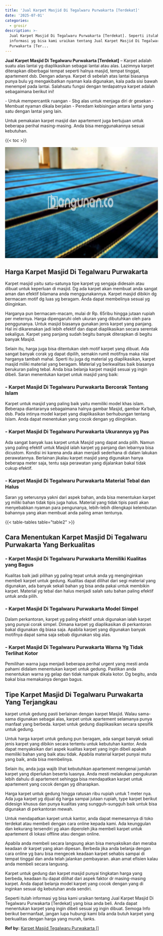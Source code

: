 ```yaml
---
title: 'Jual Karpet Masjid Di Tegalwaru Purwakarta [Terdekat]'
date: '2025-07-01'
categories:
  - grosir
description: >-
  Jual Karpet Masjid Di Tegalwaru Purwakarta [Terdekat]. Seperti itulah
  informasi yg bisa kami uraikan tentang Jual Karpet Masjid Di Tegalwaru
  Purwakarta [Ter...
---
```


**Jual Karpet Masjid Di Tegalwaru Purwakarta \[Terdekat\]** – Karpet adalah suatu alas lantai yg diaplikasikan sebagai lantai atau alas. Lazimnya karpet diterapkan diberbagai tempat seperti halnya masjid, tempat tinggal, apartement dsb. Dengan adanya. Karpet di sebelah atas lantai biasanya punya bulu yg mengakibatkan nyaman kala digunakan, kala pada sisi bawah menempel pada lantai. Salahsatu fungsi dengan terdapatnya karpet adalah sebagaimana berikut ini!

\- Untuk mempercantik ruangan - Sbg alas untuk menjaga diri dr gesekan - Membuat nyaman dikala berjalan - Peredam kebisingan antara lantai yang satu dengan lantai yang lain.

Untuk pemakaian karpet masjid dan apartement juga bertujuan untuk beberapa perihal masing-masing. Anda bisa menggunakannya sesuai kebutuhan.

{{< toc >}}

![Jual Karpet Masjid Di Tegalwaru Purwakarta [Terdekat]](/images/grosir-karpet-murah-24.png)

## Harga Karpet Masjid Di Tegalwaru Purwakarta

Karpet masjid yaitu satu-satunya tipe karpet yg sengaja didesain atau dibuat untuk keperluan di masjid. Dg ada karpet akan membuat anda sangat aman dan efektif bilamana anda menggunakannya. Karpet masjid dibikin dg bermacam motif dg luas yg beragam. Anda dapat membelinya sesuai yg diinginkan.

Harganya pun bermacam-macam, mulai dr Rp. 65ribu hingga jutaan rupiah per meternya. Harga dipengaruhi oleh ukuran yang dibutuhkan oleh para penggunanya. Untuk masjid biasanya gunakan jenis karpet yang panjang. Hal ini dikarenakan jadi lebih efektif dan dapat diaplikasikan secara serentak sekaligus. Karpet yang panjang sudah begitu banyak diterapkan di begitu banyak Masjid.

Selain itu, harga juga bisa ditentukan oleh motif karpet yang dibuat. Ada sangat banyak corak yg dapat dipilih, semakin rumit motifnya maka nilai harganya tambah mahal. Sperti itu juga dg material yg diaplikasikan, karpet masjid miliki material yang beragam. Material yg berkwalitas baik biasanya berukuran paling tebal. Anda bisa belanja karpet masjid sesuai yg ingin dibeli. Saran menentukan karpet untuk masjid yang baik:

### \- Karpet Masjid Di Tegalwaru Purwakarta Bercorak Tentang Islam

Karpet untuk masjid yang paling baik yaitu memiliki model khas islam. Beberapa diantaranya sebagaimana halnya gambar Masjid, gambar Ka’bah, dsb. Pada intinya model karpet yang diaplikasikan berhubungan tentang Islam. Anda dapat menentukan yang cocok dengan yg diinginkan.

### \- Karpet Masjid Di Tegalwaru Purwakarta Ukurannya yg Pas

Ada sangat banyak luas karpet untuk Masjid yang dapat anda pilih. Namun yang paling efektif untuk Masjid ialah karpet yg panjang dan lebarnya bisa dicustom. Kondisi ini karena anda akan menjadi sederhana di dalam lakukan perawatannya. Berlainan jikalau karpet masjid yang digunakan hanya beberapa meter saja, tentu saja perawatan yang dijalankan bakal tidak cukup efektif.

### \- Karpet Masjid Di Tegalwaru Purwakarta Material Tebal dan Halus

Saran yg seterusnya yakni dari aspek bahan, anda bisa menentukan karpet yg miliki bahan tidak tipis juga halus. Material yang tidak tipis pasti akan menyebabkan nyaman para pengunanya, lebih-lebih dilengkapi kelembutan bahannya yang akan membuat anda paling aman tentunya.

{{< table-tables table="table2" >}}

## Cara Menentukan Karpet Masjid Di Tegalwaru Purwakarta Yang Berkualitas

### \- Karpet Masjid Di Tegalwaru Purwakarta Memiliki Kualitas yang Bagus

Kualitas baik jadi pilihan yg paling tepat untuk anda yg menginginkan membeli karpet untuk gedung. Kualitas dapat dilihat dari segi material yang digunakan, ada banyak sekali bahan yg bisa anda pakai untuk membikin karpet. Material yg tebal dan halus menjadi salah satu bahan paling efektif untuk anda pilih.

### \- Karpet Masjid Di Tegalwaru Purwakarta Model Simpel

Dalam perkantoran, karpet yg paling efektif untuk digunakan ialah karpet yang punyai corak simpel. Dimana karpet yg diaplikasikan di perkantoran bakal digunakan dg biasa saja. Apabila karpet yang digunakan banyak motifnya dapat sama saja sebab digunakan sbg alas.

### \- Karpet Masjid Di Tegalwaru Purwakarta Warna Yg Tidak Terlihat Kotor

Pemilihan warna juga menjadi beberapa perihal urgent yang mesti anda pahami didalam menentukan karpet untuk gedung. Pastikan anda menentukan warna yg gelap dan tidak nampak dikala kotor. Dg begitu, anda bakal bisa memakainya dengan bagus.

## Tipe Karpet Masjid Di Tegalwaru Purwakarta Yang Terjangkau

karpet untuk gedung pasti berlainan dengan karpet Masjid. Walau sama-sama digunakan sebagai alas, karpet untuk apartement selamanya punya manfaat yang berbeda. karpet untuk gedung diaplikasikan secara spesifik untuk gedung.

Untuk harga karpet untuk gedung pun beragam, ada sangat banyak sekali jenis karpet yang dibikin secara tertentu untuk kebutuhan kantor. Anda dapat menyaksikan dari aspek kualitas karpet yang ingin dibeli apakah memiliki bahan yang baik atau tidak. Apabila material karpet punyai mutu yang baik, anda bisa membelinya.

Selain itu, anda juga wajib lihat kebutuhkan apartement mengenai jumlah karpet yang diperlukan beserta luasnya. Anda mesti melakukan pengukuran lebih dahulu di apartement sehingga bisa mendapatkan karpet untuk apartement yang cocok dengan yg diharapkan.

Harga karpet untuk gedung hingga ratusan ribu rupiah untuk 1 meter nya. Ada juga karpet yg dijual dg harga sampai jutaan rupiah, type karpet berikut didesign khusus dan punya kualitas yang sungguh-sungguh baik untuk bisa digunakan di perkantoran mewah.

Untuk mendapatkan karpet untuk kantor, anda dapat memesannya di toko terdekat atau membeli dengan cara online kepada kami. Ada keunggulan dan kekurang tersendiri yg akan diperoleh jika membeli karpet untuk apartement di lokasi offline atau dengan online.

Apabila anda membeli secara langsung akan bisa menyaksikan dan meraba keadaan dr karpet yang akan dipesan. Berbeda jika anda belanja dengan cara online yg baru bisa mengecek keadaan karpet sehabis sampai di tempat tinggal dan anda telah jalankan pembayaran. akan amat efisien kalau anda membeli secara langusng.

Karpet untuk gedung dan karpet masjid punyai tingkatan harga yang berbeda, keadaan itu dapat dilihat dari aspek faktor dr masing-masing karpet. Anda dapat belanja model karpet yang cocok dengan yang di inginkan sesuai dg kebutuhan anda sendiri.

Seperti itulah informasi yg bisa kami uraikan tentang Jual Karpet Masjid Di Tegalwaru Purwakarta \[Terdekat\] yang bisa anda beli. Anda dapat menentukan karpet yang ingin dibeli sesuai yg ingin dibuat. Semoga Info berikut bermanfaat, jangan lupa hubungi kami bila anda butuh karpet yang berkualitas dengan harga yang murah, tanks.

**Ref by:**  [Karpet Masjid Tegalwaru Purwakarta []](https://id.wikipedia.org/wiki/Karpet)
